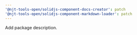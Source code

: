 ```yaml
---
'@njt-tools-open/solidjs-component-docs-creator': patch
'@njt-tools-open/solidjs-component-markdown-loader': patch
---
```


Add package description.
